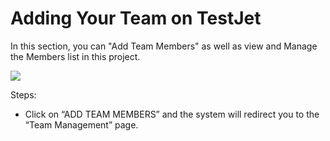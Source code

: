 # Adding Your Team on TestJet

In this section, you can "Add Team Members" as well as view and Manage the Members list in this project.



![](https://s3.amazonaws.com/cdn.freshdesk.com/data/helpdesk/attachments/production/151010754224/original/mJCNas_alVLJvpqGJFFs-rjirYLs6CtiVg.png?1675753825)



Steps:

  


- Click on “ADD TEAM MEMBERS” and the system will redirect you to the “Team Management” page.

 

